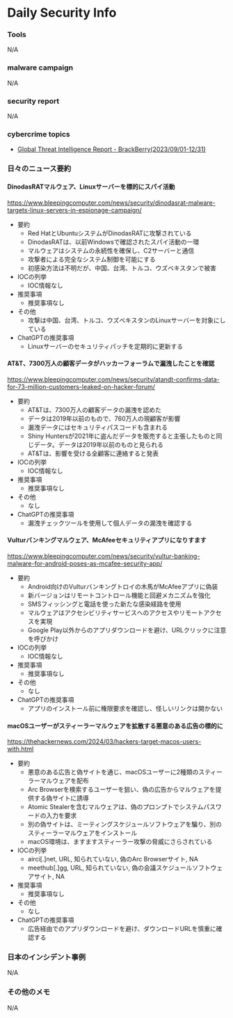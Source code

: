 # Daily Security Info

### Tools
N/A

### malware campaign
N/A


### security report
N/A

### cybercrime topics
- [Global Threat Intelligence Report - BrackBerry(2023/09/01-12/31)](https://www.blackberry.com/us/en/solutions/threat-intelligence/threat-report)

### 日々のニュース要約

#### DinodasRATマルウェア、Linuxサーバーを標的にスパイ活動
https://www.bleepingcomputer.com/news/security/dinodasrat-malware-targets-linux-servers-in-espionage-campaign/

- 要約
    - Red HatとUbuntuシステムがDinodasRATに攻撃されている
    - DinodasRATは、以前Windowsで確認されたスパイ活動の一環
    - マルウェアはシステムの永続性を確保し、C2サーバーと通信
    - 攻撃者による完全なシステム制御を可能にする
    - 初感染方法は不明だが、中国、台湾、トルコ、ウズベキスタンで被害
- IOCの列挙
    - IOC情報なし
- 推奨事項
    - 推奨事項なし
- その他
    - 攻撃は中国、台湾、トルコ、ウズベキスタンのLinuxサーバーを対象にしている
- ChatGPTの推奨事項
    - Linuxサーバーのセキュリティパッチを定期的に更新する

#### AT&T、7300万人の顧客データがハッカーフォーラムで漏洩したことを確認
https://www.bleepingcomputer.com/news/security/atandt-confirms-data-for-73-million-customers-leaked-on-hacker-forum/

- 要約
    - AT&Tは、7300万人の顧客データの漏洩を認めた
    - データは2019年以前のもので、760万人の現顧客が影響
    - 漏洩データにはセキュリティパスコードも含まれる
    - Shiny Huntersが2021年に盗んだデータを販売すると主張したものと同じデータ。データは2019年以前のものと見られる
    - AT&Tは、影響を受ける全顧客に連絡すると発表
- IOCの列挙
    - IOC情報なし
- 推奨事項
    - 推奨事項なし
- その他
    - なし
- ChatGPTの推奨事項
    - 漏洩チェックツールを使用して個人データの漏洩を確認する

#### Vulturバンキングマルウェア、McAfeeセキュリティアプリになりすます
https://www.bleepingcomputer.com/news/security/vultur-banking-malware-for-android-poses-as-mcafee-security-app/

- 要約
    - Android向けのVulturバンキングトロイの木馬がMcAfeeアプリに偽装
    - 新バージョンはリモートコントロール機能と回避メカニズムを強化
    - SMSフィッシングと電話を使った新たな感染経路を使用
    - マルウェアはアクセシビリティサービスへのアクセスやリモートアクセスを実現
    - Google Play以外からのアプリダウンロードを避け、URLクリックに注意を呼びかけ
- IOCの列挙
    - IOC情報なし
- 推奨事項
    - 推奨事項なし
- その他
    - なし
- ChatGPTの推奨事項
    - アプリのインストール前に権限要求を確認し、怪しいリンクは開かない

#### macOSユーザーがスティーラーマルウェアを拡散する悪意のある広告の標的に
https://thehackernews.com/2024/03/hackers-target-macos-users-with.html

- 要約
    - 悪意のある広告と偽サイトを通じ、macOSユーザーに2種類のスティーラーマルウェアを配布
    - Arc Browserを検索するユーザーを狙い、偽の広告からマルウェアを提供する偽サイトに誘導
    - Atomic Stealerを含むマルウェアは、偽のプロンプトでシステムパスワードの入力を要求
    - 別の偽サイトは、ミーティングスケジュールソフトウェアを騙り、別のスティーラーマルウェアをインストール
    - macOS環境は、ますますスティーラー攻撃の脅威にさらされている
- IOCの列挙
    - airci[.]net, URL, 知られていない, 偽のArc Browserサイト, NA
    - meethub[.]gg, URL, 知られていない, 偽の会議スケジュールソフトウェアサイト, NA
- 推奨事項
    - 推奨事項なし
- その他
    - なし
- ChatGPTの推奨事項
    - 広告経由でのアプリダウンロードを避け、ダウンロードURLを慎重に確認する

### 日本のインシデント事例
N/A

### その他のメモ
N/A